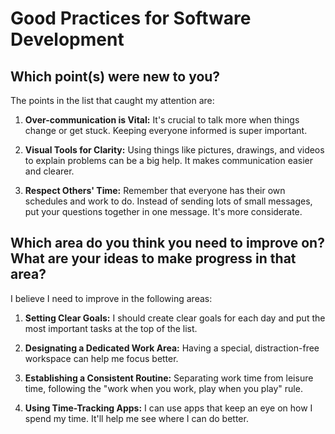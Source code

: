 # Good Practices for Software Development

## Which point(s) were new to you?
The points in the list that caught my attention are:

1. **Over-communication is Vital:** It's crucial to talk more when things change or get stuck. Keeping everyone informed is super important.

2. **Visual Tools for Clarity:** Using things like pictures, drawings, and videos to explain problems can be a big help. It makes communication easier and clearer.

3. **Respect Others' Time:** Remember that everyone has their own schedules and work to do. Instead of sending lots of small messages, put your questions together in one message. It's more considerate.

## Which area do you think you need to improve on? What are your ideas to make progress in that area?
I believe I need to improve in the following areas:

1. **Setting Clear Goals:** I should create clear goals for each day and put the most important tasks at the top of the list.

2. **Designating a Dedicated Work Area:** Having a special, distraction-free workspace can help me focus better.

3. **Establishing a Consistent Routine:** Separating work time from leisure time, following the "work when you work, play when you play" rule.

4. **Using Time-Tracking Apps:** I can use apps that keep an eye on how I spend my time. It'll help me see where I can do better.
